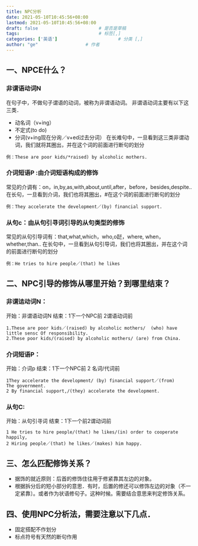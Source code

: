 ```yaml
---
title: NPC分析
date: 2021-05-10T10:45:56+08:00
lastmod: 2021-05-10T10:45:56+08:00
draft: false                       # 是否是草稿
tags:                              # 标签[,]
categories: ['英语']                       # 分类 [,]
author: "ge"                  # 作者
---
```

## 一、NPCE什么？
### 非谓语动词N
在句子中，不做句子谓语的动词，被称为非谓语动词。
非谓语动词主要有以下这三类．
- 动名词（v+ing）
- 不定式(to do)
- 分词(v+ing现在分询／v+ed过去分词）
在长难句中，一旦看到这三类非谓动词，我们就将其圈出，并在这个词的前面进行断句的划分
```
例：These are poor kids/*raised) by alcoholic mothers.
```
### 介词短语P :由介词短语构成的修饰
常见的介调有：on，in,by,as,with,about,until,after，before，besides,despite..
在长句，一旦看到介词，我们也将其圈出，#在这个词的前面进行断句的划分
```
例：They accelerate the development／(by) financial support.
```
### 从句c：由从句引寻词引导的从句类型的修饰
常见的从句引导词有：that,what,which，who,o跹，where,
when，whether,than..
在长句中，一旦看到从句引导词，我们也将其圈出，并在这个词的前面进行断句的划分
```
例：He tries to hire people／(that) he likes
```
##  二、NPC引导的修饰从哪里开始？到哪里结束？
### 非谓迲动词N：
开始：非谓语动词N
结束：1下一个NPC前 2谓语动词前
```
1.These are poor kids／(raised) by alcoholic mothers/  (who) have little sensc Of responsibility. 
2.These poor kids/(raised) by alcoholic mothers/ (are) from China.
```
### 介词短语P：
开始：介词p
结束：1下一个NPC前 2 名词/代词前
```
1They accelerate the development/ (by) financial support／(from) 
The government.
2 By financial support,/(they) accelerate the development.
```

### 从句C:
开始：从句引寻词
结束：1下一个前2谓动词前
```
1 He tries to hire people/(that) he likes/(in) order to cooperate 
happily,
2 Hiring people／(that) he likes／(makes) him happy.
```

## 三、怎么匹配修饰关系？
- 据饰的就近原则：后首的修饰住往用于修紧靠其左边的对象。
- 根据拆分后的短小部分的意思．有时，后置的修还可以修饰左边的对象（不一定紧靠〕。或者作为状语修句子。这种时候。需要结合意思来判定修饰关系。

## 四、使用NPC分析法，需要注意以下几点．
- 固定搭配不作划分
- 标点符号有天然的断句作用







